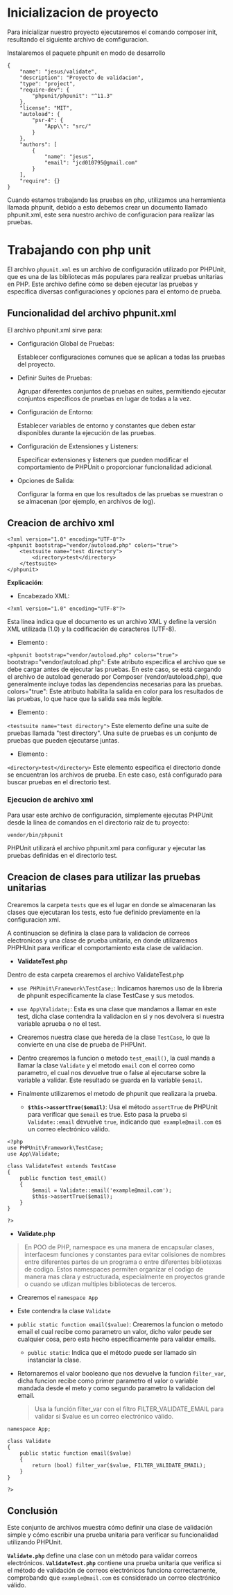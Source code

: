 # Inicializacion de proyecto 

Para inicializar nuestro proyecto ejecutaremos el comando composer init, resultando el siguiente archivo de comfiguracion.

Instalaremos el paquete phpunit en modo de desarrollo

```
{
    "name": "jesus/validate",
    "description": "Proyecto de validacion",
    "type": "project",
    "require-dev": {
        "phpunit/phpunit": "^11.3"
    },
    "license": "MIT",
    "autoload": {
        "psr-4": {
            "App\\": "src/"
        }
    },
    "authors": [
        {
            "name": "jesus",
            "email": "jcd010795@gmail.com"
        }
    ],
    "require": {}
}

```

Cuando estamos trabajando las pruebas en php, utilizamos una herramienta llamada phpunit, debido a esto debemos crear un documento llamado phpunit.xml, este sera nuestro archivo de configuracion para realizar las pruebas.

# Trabajando con php unit

El archivo `phpunit.xml` es un archivo de configuración utilizado por PHPUnit, que es una de las bibliotecas más populares para realizar pruebas unitarias en PHP. Este archivo define cómo se deben ejecutar las pruebas y especifica diversas configuraciones y opciones para el entorno de prueba.

## Funcionalidad del archivo phpunit.xml

El archivo phpunit.xml sirve para:

- Configuración Global de Pruebas:

    Establecer configuraciones comunes que se aplican a todas las pruebas del proyecto.

- Definir Suites de Pruebas:

    Agrupar diferentes conjuntos de pruebas en suites, permitiendo ejecutar conjuntos específicos de pruebas en lugar de todas a la vez.

- Configuración de Entorno:

    Establecer variables de entorno y constantes que deben estar disponibles durante la ejecución de las pruebas.

- Configuración de Extensiones y Listeners:

    Especificar extensiones y listeners que pueden modificar el comportamiento de PHPUnit o proporcionar funcionalidad adicional.

- Opciones de Salida:

    Configurar la forma en que los resultados de las pruebas se muestran o se almacenan (por ejemplo, en archivos de log).

## Creacion de archivo xml

```
<?xml version="1.0" encoding="UTF-8"?>
<phpunit bootstrap="vendor/autoload.php" colors="true">
    <testsuite name="test directory">
        <directory>test</directory>
    </testsuite>
</phpunit>
```

**Explicación**:

- Encabezado XML:

`<?xml version="1.0" encoding="UTF-8"?>`

Esta línea indica que el documento es un archivo XML y define la versión XML utilizada (1.0) y la codificación de caracteres (UTF-8).

- Elemento <phpunit>:

`<phpunit bootstrap="vendor/autoload.php" colors="true">`
bootstrap="vendor/autoload.php": Este atributo especifica el archivo que se debe cargar antes de ejecutar las pruebas. En este caso, se está cargando el archivo de autoload generado por Composer (vendor/autoload.php), que generalmente incluye todas las dependencias necesarias para las pruebas.
colors="true": Este atributo habilita la salida en color para los resultados de las pruebas, lo que hace que la salida sea más legible.

- Elemento <testsuite>:

`<testsuite name="test directory">`
Este elemento define una suite de pruebas llamada "test directory". Una suite de pruebas es un conjunto de pruebas que pueden ejecutarse juntas.

- Elemento <directory>:

`<directory>test</directory>`
Este elemento especifica el directorio donde se encuentran los archivos de prueba. En este caso, está configurado para buscar pruebas en el directorio test.

### Ejecucion de archivo xml

Para usar este archivo de configuración, simplemente ejecutas PHPUnit desde la línea de comandos en el directorio raíz de tu proyecto:

`vendor/bin/phpunit`

PHPUnit utilizará el archivo phpunit.xml para configurar y ejecutar las pruebas definidas en el directorio test.

## Creacion de clases para utilizar las pruebas unitarias

Crearemos la carpeta `tests` que es el lugar en donde se almacenaran las clases que ejecutaran los tests, esto fue definido previamente en la configuracion xml.

A continuacion se definira la clase para la validacion de correos electronicos y una clase de prueba unitaria, en donde utilizaremos PHPHUnit para verificar el comportamiento esta clase de validacion.

- **ValidateTest.php**

Dentro de esta carpeta crearemos el archivo ValidateTest.php 

- `use PHPUnit\Framework\TestCase;`: Indicamos haremos uso de la libreria de phpunit especificamente la clase TestCase y sus metodos.
- `use App\Validate;`: Esta es una clase que mandamos a llamar en este test, dicha clase contendra la validacion en si y nos devolvera si nuestra variable aprueba o no el test.

-  Crearemos nuestra clase que hereda de la clase `TestCase`, lo que la convierte en una clse de prueba de PHPUnit.
- Dentro crearemos la funcion o metodo `test_email()`, la cual manda a llamar la clase `Validate` y el metodo `email` con el correo como parametro, el cual nos devuelve true o false al ejecutarse sobre la variable a validar. Este resultado se guarda en la variable `$email`.
- Finalmente utilizaremos el metodo de phpunit que realizara la prueba.
    - **`$this->assertTrue($email)`**: Usa el método `assertTrue` de PHPUnit para verificar que `$email` es true. Esto pasa la prueba si `Validate::email` devuelve `true`, indicando que` example@mail.com` es un correo electrónico válido.


```
<?php
use PHPUnit\Framework\TestCase;
use App\Validate;

class ValidateTest extends TestCase
{
    public function test_email()
    {
        $email = Validate::email('example@mail.com');
        $this->assertTrue($email);
    }
}

?>
```

- **Validate.php**

> En POO de PHP, namespace es una manera de encapsular clases, interfacesm funciones y constantes para evitar colisiones de nombres entre diferentes partes de un programa o entre diferentes bibliotexas de codigo. Estos namespaces permiten organizar el codigo de manera mas clara y estructurada, especialmente en proyectos grande o cuando se utlizan multiples bibliotecas de terceros.


- Crearemos el `namespace App`
- Este contendra la clase `Validate`
- `public static function email($value)`: Crearemos la funcion o metodo email el cual recibe como parametro un valor, dicho valor peude ser cualquier cosa, pero esta hecho especificamente para validar emails.
    - `public static`: Indica que el método puede ser llamado sin instanciar la clase.

 
- Retornaremos el valor booleano que nos devuelve la funcion `filter_var`, dicha funcion recibe como primer parametro el valor o variable mandada desde el meto y como segundo parametro la validacion del email.

    >Usa la función filter_var con el filtro FILTER_VALIDATE_EMAIL para validar si $value es un correo electrónico válido.

```
namespace App;

class Validate
{
    public static function email($value)
    {
        return (bool) filter_var($value, FILTER_VALIDATE_EMAIL);
    }
}

?>
```


## Conclusión

Este conjunto de archivos muestra cómo definir una clase de validación simple y cómo escribir una prueba unitaria para verificar su funcionalidad utilizando PHPUnit.

**`Validate.php`** define una clase con un método para validar correos electrónicos.
**`ValidateTest.php`** contiene una prueba unitaria que verifica si el método de validación de correos electrónicos funciona correctamente, comprobando que `example@mail.com` es considerado un correo electrónico válido.